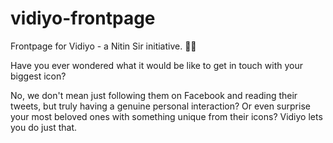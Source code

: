 # vidiyo-frontpage
Frontpage for Vidiyo - a Nitin Sir initiative. 👨‍🎨 

Have you ever wondered what it would be like to get in touch with your biggest icon?

No, we don't mean just following them on Facebook and reading their tweets, but truly having a genuine personal interaction? Or even surprise your most beloved ones with something unique from their icons? Vidiyo lets you do just that.

